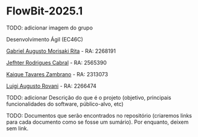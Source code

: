 # FlowBit-2025.1
TODO: adicionar imagem do grupo

Desenvolvimento Ágil (EC46C)

[Gabriel Augusto Morisaki Rita](https://github.com/gasakiri) - RA: 2268191

[Jefhter Rodrigues Cabral](https://github.com/Jefhter) - RA: 2565390

[Kaique Tavares Zambrano](https://github.com/KaiqueZambrano) - RA: 2313073

[Luigi Augusto Rovani](https://github.com/luigirovani) - RA: 2266474

TODO: adicionar Descrição do que é o projeto (objetivo, principais funcionalidades do software,
público-alvo, etc)

TODO: Documentos que serão encontrados no repositório (criaremos links para cada
documento como se fosse um sumário). Por enquanto, deixem sem link.
